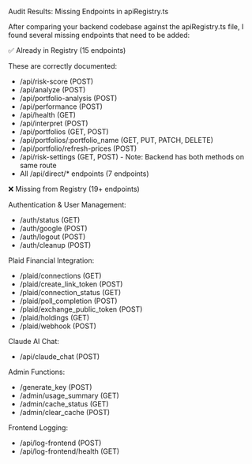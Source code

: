Audit Results: Missing Endpoints in apiRegistry.ts

  After comparing your backend codebase against the apiRegistry.ts file, I found several missing endpoints that need to be
  added:

  ✅ Already in Registry (15 endpoints)

  These are correctly documented:
  - /api/risk-score (POST)
  - /api/analyze (POST)
  - /api/portfolio-analysis (POST)
  - /api/performance (POST)
  - /api/health (GET)
  - /api/interpret (POST)
  - /api/portfolios (GET, POST)
  - /api/portfolios/:portfolio_name (GET, PUT, PATCH, DELETE)
  - /api/portfolio/refresh-prices (POST)
  - /api/risk-settings (GET, POST) - Note: Backend has both methods on same route
  - All /api/direct/* endpoints (7 endpoints)

  ❌ Missing from Registry (19+ endpoints)

  Authentication & User Management:
  - /auth/status (GET)
  - /auth/google (POST)
  - /auth/logout (POST)
  - /auth/cleanup (POST)

  Plaid Financial Integration:
  - /plaid/connections (GET)
  - /plaid/create_link_token (POST)
  - /plaid/connection_status (GET)
  - /plaid/poll_completion (POST)
  - /plaid/exchange_public_token (POST)
  - /plaid/holdings (GET)
  - /plaid/webhook (POST)

  Claude AI Chat:
  - /api/claude_chat (POST)

  Admin Functions:
  - /generate_key (POST)
  - /admin/usage_summary (GET)
  - /admin/cache_status (GET)
  - /admin/clear_cache (POST)

  Frontend Logging:
  - /api/log-frontend (POST)
  - /api/log-frontend/health (GET)